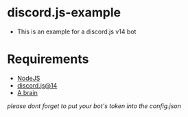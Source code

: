 # discord.js-example
- This is an example for a discord.js v14 bot

# Requirements
- [NodeJS](https://nodejs.org/en)
- [discord.js@14](https://npmjs.org/package/discord.js)
- [A brain](https://en.wikipedia.org/wiki/Brain)


*please dont forget to put your bot's token into the config.json*
